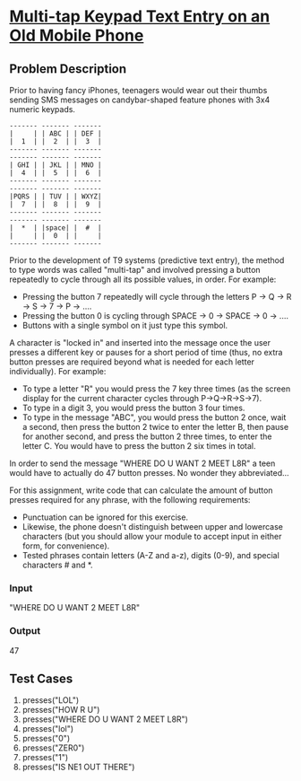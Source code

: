 # [Multi-tap Keypad Text Entry on an Old Mobile Phone](https://www.codewars.com/kata/54a2e93b22d236498400134b/javascript)

## Problem Description

Prior to having fancy iPhones, teenagers would wear out their thumbs sending SMS messages on candybar-shaped feature phones with 3x4 numeric keypads.

```
------- ------- -------
|     | | ABC | | DEF |
|  1  | |  2  | |  3  |
------- ------- -------
------- ------- -------
| GHI | | JKL | | MNO |
|  4  | |  5  | |  6  |
------- ------- -------
------- ------- -------
|PQRS | | TUV | | WXYZ|
|  7  | |  8  | |  9  |
------- ------- -------
------- ------- -------
|  *  | |space| |  #  |
|     | |  0  | |     |
------- ------- -------
```

Prior to the development of T9 systems (predictive text entry), the method to type words was called "multi-tap" and involved pressing a button repeatedly to cycle through all its possible values, in order. For example:

- Pressing the button 7 repeatedly will cycle through the letters P -> Q -> R -> S -> 7 -> P -> ....
- Pressing the button 0 is cycling through SPACE -> 0 -> SPACE -> 0 -> ....
- Buttons with a single symbol on it just type this symbol.

A character is "locked in" and inserted into the message once the user presses a different key or pauses for a short period of time (thus, no extra button presses are required beyond what is needed for each letter individually). For example:

- To type a letter "R" you would press the 7 key three times (as the screen display for the current character cycles through P->Q->R->S->7).
- To type in a digit 3, you would press the button 3 four times.
- To type in the message "ABC", you would press the button 2 once, wait a second, then press the button 2 twice to enter the letter B, then pause for another second, and press the button 2 three times, to enter the letter C. You would have to press the button 2 six times in total.

In order to send the message "WHERE DO U WANT 2 MEET L8R" a teen would have to actually do 47 button presses. No wonder they abbreviated...

For this assignment, write code that can calculate the amount of button presses required for any phrase, with the following requirements:

- Punctuation can be ignored for this exercise.
- Likewise, the phone doesn't distinguish between upper and lowercase characters (but you should allow your module to accept input in either form, for convenience).
- Tested phrases contain letters (A-Z and a-z), digits (0-9), and special characters # and \*.

### Input

"WHERE DO U WANT 2 MEET L8R"

### Output

47

## Test Cases

1. presses("LOL")
1. presses("HOW R U")
1. presses("WHERE DO U WANT 2 MEET L8R")
1. presses("lol")
1. presses("0")
1. presses("ZER0")
1. presses("1")
1. presses("IS NE1 OUT THERE")
